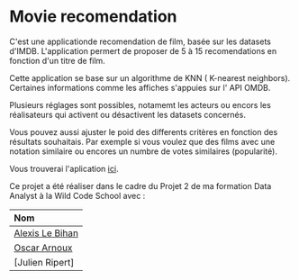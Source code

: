 # Movie recomendation

C'est une applicationde recomendation de film, basée sur les datasets d'IMDB.
L'application permert de proposer de 5 à 15 recomendations en fonction d'un titre de film.

Cette application se base sur un algorithme de KNN ( K-nearest neighbors).
Certaines informations comme les affiches s'appuies sur l' API OMDB. 

Plusieurs réglages sont possibles, notamemt les acteurs ou encors les réalisateurs qui activent ou désactivent les datasets concernés.

Vous pouvez aussi ajuster le poid des differents critères en fonction des résultats souhaitais.
Par exemple si vous voulez que des films avec une notation similaire ou encores un numbre de votes similaires (popularité).

Vous trouverai l'aplication [ici](https://share.streamlit.io/pilouliz/movie_reco/main/app.py).

Ce projet a été réaliser dans le cadre du Projet 2 de ma formation Data Analyst à la Wild Code School avec :

| Nom |
| :--- |
| [Alexis Le Bihan](https://github.com/Pilouliz) |
| [Oscar Arnoux](https://github.com/OscarArnoux8) | 
| [Julien Ripert] |
